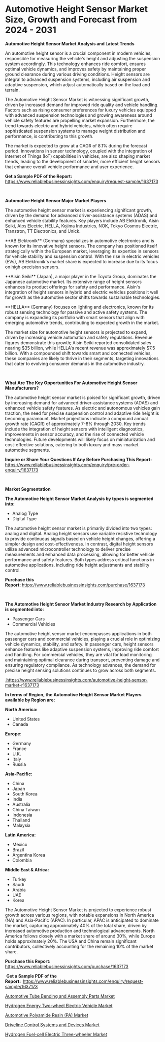 <p><h1>Automotive Height Sensor Market Size, Growth and Forecast from 2024 - 2031</h1></p><p><strong>Automotive Height Sensor Market Analysis and Latest Trends</strong></p>
<p><p>An automotive height sensor is a crucial component in modern vehicles, responsible for measuring the vehicle's height and adjusting the suspension system accordingly. This technology enhances ride comfort, ensures optimal vehicle dynamics, and improves safety by maintaining proper ground clearance during various driving conditions. Height sensors are integral to advanced suspension systems, including air suspension and adaptive suspension, which adjust automatically based on the load and terrain.</p><p>The Automotive Height Sensor Market is witnessing significant growth, driven by increased demand for improved ride quality and vehicle handling. Factors such as rising consumer preferences for luxury vehicles equipped with advanced suspension technologies and growing awareness around vehicle safety features are propelling market expansion. Furthermore, the trend towards electric and hybrid vehicles, which often require sophisticated suspension systems to manage weight distribution and performance, is contributing to this growth.</p><p>The market is expected to grow at a CAGR of 8.1% during the forecast period. Innovations in sensor technology, coupled with the integration of Internet of Things (IoT) capabilities in vehicles, are also shaping market trends, leading to the development of smarter, more efficient height sensors that enhance overall vehicle performance and user experience.</p></p>
<p><strong>Get a Sample PDF of the Report:&nbsp;</strong> <a href="https://www.reliablebusinessinsights.com/enquiry/request-sample/1637173?utm_campaign=75&utm_medium=2&utm_source=Github&utm_content=ia&utm_term=07122024&utm_id=automotive-height-sensor">https://www.reliablebusinessinsights.com/enquiry/request-sample/1637173</a></p>
<p>&nbsp;</p>
<p><strong>Automotive Height Sensor Major Market Players</strong></p>
<p><p>The automotive height sensor market is experiencing significant growth, driven by the demand for advanced driver-assistance systems (ADAS) and enhanced vehicle stability features. Key players include AB Elektronik, Aisin Seiki, Alps Electric, HELLA, Kojima Industries, NOK, Tokyo Cosmos Electric, Transtron, TT Electronics, and Unick.</p><p>**AB Elektronik** (Germany) specializes in automotive electronics and is known for its innovative height sensors. The company has positioned itself strategically within the European market, leveraging its expertise in sensors for vehicle stability and suspension control. With the rise in electric vehicles (EVs), AB Elektronik's market share is expected to increase due to its focus on high-precision sensors.</p><p>**Aisin Seiki** (Japan), a major player in the Toyota Group, dominates the Japanese automotive market. Its extensive range of height sensors enhances its product offerings for safety and performance. Aisin's integration of height sensors in hybrid and electric vehicles positions it well for growth as the automotive sector shifts towards sustainable technologies.</p><p>**HELLA** (Germany) focuses on lighting and electronics, known for its robust sensing technology for passive and active safety systems. The company is expanding its portfolio with smart sensors that align with emerging automotive trends, contributing to expected growth in the market.</p><p>The market size for automotive height sensors is projected to expand, driven by increasing vehicle automation and safety regulations. Revenue figures demonstrate this growth; Aisin Seiki reported consolidated sales nearing $35 billion, while HELLA's recent revenue was approximately $7.5 billion. With a compounded shift towards smart and connected vehicles, these companies are likely to thrive in their segments, targeting innovations that cater to evolving consumer demands in the automotive industry.</p></p>
<p>&nbsp;</p>
<p><strong>What Are The Key Opportunities For Automotive Height Sensor Manufacturers?</strong></p>
<p><p>The automotive height sensor market is poised for significant growth, driven by increasing demand for advanced driver-assistance systems (ADAS) and enhanced vehicle safety features. As electric and autonomous vehicles gain traction, the need for precise suspension control and adaptive ride height is becoming paramount. Market projections indicate a compound annual growth rate (CAGR) of approximately 7-8% through 2030. Key trends include the integration of height sensors with intelligent diagnostics, improvements in sensor accuracy, and the rise of connected vehicle technologies. Future developments will likely focus on miniaturization and cost-effective solutions, catering to both luxury and mass-market automotive segments.</p></p>
<p><strong>Inquire or Share Your Questions If Any Before Purchasing This Report:</strong> <a href="https://www.reliablebusinessinsights.com/enquiry/pre-order-enquiry/1637173?utm_campaign=75&utm_medium=2&utm_source=Github&utm_content=ia&utm_term=07122024&utm_id=automotive-height-sensor">https://www.reliablebusinessinsights.com/enquiry/pre-order-enquiry/1637173</a></p>
<p>&nbsp;</p>
<p><strong>Market Segmentation</strong></p>
<p><strong>The Automotive Height Sensor Market Analysis by types is segmented into:</strong></p>
<p><ul><li>Analog Type</li><li>Digital Type</li></ul></p>
<p><p>The automotive height sensor market is primarily divided into two types: analog and digital. Analog height sensors use variable resistive technology to provide continuous signals based on vehicle height changes, offering a simpler design and cost-effectiveness. In contrast, digital height sensors utilize advanced microcontroller technology to deliver precise measurements and enhanced data processing, allowing for better vehicle performance and safety features. Both types address critical functions in automotive applications, including ride height adjustments and stability control.</p></p>
<p><strong>Purchase this Report:&nbsp;</strong><a href="https://www.reliablebusinessinsights.com/purchase/1637173?utm_campaign=75&utm_medium=2&utm_source=Github&utm_content=ia&utm_term=07122024&utm_id=automotive-height-sensor">https://www.reliablebusinessinsights.com/purchase/1637173</a></p>
<p>&nbsp;</p>
<p><strong>The Automotive Height Sensor Market Industry Research by Application is segmented into:</strong></p>
<p><ul><li>Passenger Cars</li><li>Commercial Vehicles</li></ul></p>
<p><p>The automotive height sensor market encompasses applications in both passenger cars and commercial vehicles, playing a crucial role in optimizing vehicle dynamics, stability, and safety. In passenger cars, height sensors enhance features like adaptive suspension systems, improving ride comfort and handling. For commercial vehicles, they are vital for load monitoring and maintaining optimal clearance during transport, preventing damage and ensuring regulatory compliance. As technology advances, the demand for precise height sensing solutions continues to grow across both segments.</p></p>
<p><a href="https://www.reliablebusinessinsights.com/automotive-height-sensor-market-r1637173?utm_campaign=75&utm_medium=2&utm_source=Github&utm_content=ia&utm_term=07122024&utm_id=automotive-height-sensor">&nbsp;https://www.reliablebusinessinsights.com/automotive-height-sensor-market-r1637173</a></p>
<p><strong>In terms of Region, the Automotive Height Sensor Market Players available by Region are:</strong></p>
<p>
    <p> <strong> North America: </strong>
        <ul>
            <li>United States</li>
            <li>Canada</li>
        </ul>
        </p> 
    <p> <strong> Europe: </strong>
        <ul>
            <li>Germany</li>
            <li>France</li>
            <li>U.K.</li>
            <li>Italy</li>
            <li>Russia</li>
        </ul>
        </p> 
    <p> <strong> Asia-Pacific: </strong>
        <ul>
            <li>China</li>
            <li>Japan</li>
            <li>South Korea</li>
            <li>India</li>
            <li>Australia</li>
            <li>China Taiwan</li>
            <li>Indonesia</li>
            <li>Thailand</li>
            <li>Malaysia</li>
        </ul>
        </p> 
    <p> <strong> Latin America: </strong>
        <ul>
            <li>Mexico</li>
            <li>Brazil</li>
            <li>Argentina Korea</li>
            <li>Colombia</li>
        </ul>
        </p> 
    <p> <strong> Middle East & Africa: </strong>
        <ul>
            <li>Turkey</li>
            <li>Saudi</li>
            <li>Arabia</li>
            <li>UAE</li>
            <li>Korea</li>
        </ul>
    </p>
    </p>
<p><p>The Automotive Height Sensor Market is projected to experience robust growth across various regions, with notable expansions in North America (NA) and Asia-Pacific (APAC). In particular, APAC is anticipated to dominate the market, capturing approximately 40% of the total share, driven by increased automotive production and technological advancements. North America follows closely with a market share of around 30%, while Europe holds approximately 20%. The USA and China remain significant contributors, collectively accounting for the remaining 10% of the market share.</p></p>
<p><strong>Purchase this Report: </strong><a href="https://www.reliablebusinessinsights.com/purchase/1637173?utm_campaign=75&utm_medium=2&utm_source=Github&utm_content=ia&utm_term=07122024&utm_id=automotive-height-sensor">https://www.reliablebusinessinsights.com/purchase/1637173</a></p>
<p>&nbsp;<strong>Get a Sample PDF of the Report:&nbsp;&nbsp;</strong><a href="https://www.reliablebusinessinsights.com/enquiry/request-sample/1637173?utm_campaign=75&utm_medium=2&utm_source=Github&utm_content=ia&utm_term=07122024&utm_id=automotive-height-sensor">https://www.reliablebusinessinsights.com/enquiry/request-sample/1637173</a></p>
<p><strong></strong></p>
<p><p><a href="https://www.linkedin.com/pulse/examining-automotive-tube-bending-assembly-parts-market-growth-flxoe?utm_campaign=75&utm_medium=2&utm_source=Github&utm_content=ia&utm_term=07122024&utm_id=automotive-height-sensor">Automotive Tube Bending and Assembly Parts Market</a></p><p><a href="https://issuu.com/reportprime-2/docs/hydrogen-energy-two-wheel-electric-vehicle-market-?utm_campaign=75&utm_medium=2&utm_source=Github&utm_content=ia&utm_term=07122024&utm_id=automotive-height-sensor">Hydrogen Energy Two-wheel Electric Vehicle Market</a></p><p><a href="https://github.com/juniordelafrance/Market-Research-Report-List-5/blob/main/automotive-polyamide-resin-pa-market.md?utm_campaign=75&utm_medium=2&utm_source=Github&utm_content=ia&utm_term=07122024&utm_id=automotive-height-sensor">Automotive Polyamide Resin (PA) Market</a></p><p><a href="https://www.linkedin.com/pulse/71-growth-expected-driveline-control-systems-devices-market-evude?utm_campaign=75&utm_medium=2&utm_source=Github&utm_content=ia&utm_term=07122024&utm_id=automotive-height-sensor">Driveline Control Systems and Devices Market</a></p><p><a href="https://issuu.com/reportprime-2/docs/hydrogen-fuel-cell-electric-three-wheeler-market-s?utm_campaign=75&utm_medium=2&utm_source=Github&utm_content=ia&utm_term=07122024&utm_id=automotive-height-sensor">Hydrogen Fuel-cell Electric Three-wheeler Market</a></p></p>